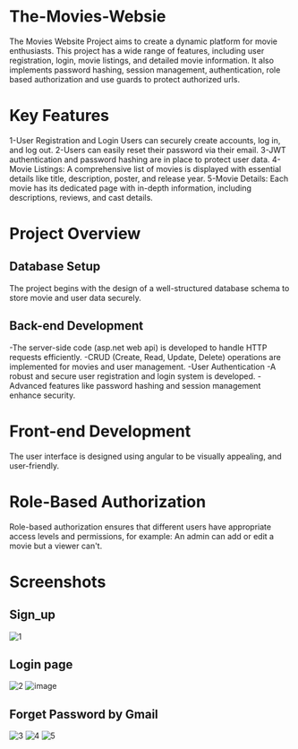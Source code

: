 # The-Movies-Websie

The Movies Website Project aims to create a dynamic platform for movie enthusiasts. This project has a wide range of features, including user registration, login, movie listings, and detailed movie information. It also implements password hashing, session management, authentication, role based authorization and use guards to protect authorized urls.
# Key Features

1-User Registration and Login Users can securely create accounts, log in, and log out.
2-Users can easily reset their password via their email.
3-JWT authentication and password hashing are in place to protect user data.
4-Movie Listings: A comprehensive list of movies is displayed with essential details like title, description, poster, and release year.
5-Movie Details: Each movie has its dedicated page with in-depth information, including descriptions, reviews, and cast details.

# Project Overview
## Database Setup
The project begins with the design of a well-structured database schema to store movie and user data securely.

## Back-end Development
-The server-side code (asp.net web api) is developed to handle HTTP requests efficiently.
-CRUD (Create, Read, Update, Delete) operations are implemented for movies and user management.
-User Authentication
-A robust and secure user registration and login system is developed.
-Advanced features like password hashing and session management enhance security.

# Front-end Development
The user interface is designed using angular to be visually appealing, and user-friendly.

# Role-Based Authorization
Role-based authorization ensures that different users have appropriate access levels and permissions, for example: An admin can add or edit a movie but a viewer can't.

# Screenshots
## Sign_up
![1](https://github.com/nadamohamed2711/Movies_Website/assets/99842002/e6cd7e74-a4ab-409a-a904-eb9eafa1056a)

## Login page
![2](https://github.com/nadamohamed2711/Movies_Website/assets/99842002/a2554eb5-ecf5-406f-a52b-fd335f01a0d6)
![image](https://github.com/nadamohamed2711/Movies_Website/assets/99842002/a07759ae-cdcc-45a4-bdc9-086bb4c352d5)

## Forget Password by Gmail

![3](https://github.com/nadamohamed2711/Movies_Website/assets/99842002/716834df-1657-495f-b7c9-24ae9429c822)
![4](https://github.com/nadamohamed2711/Movies_Website/assets/99842002/a87509a1-73f5-40df-acd8-463f514796b2)
![5](https://github.com/nadamohamed2711/Movies_Website/assets/99842002/fc1d180c-d65a-44a1-9425-5994f2fd63f1)





